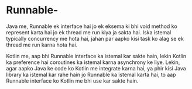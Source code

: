 # Runnable-
Java me, Runnable ek interface hai jo ek eksema ki bhi void method ko represent karta hai jo ek thread me run kiya ja sakta hai. Iska istemal typically concurrency me hota hai, jahan par aapko kisi task ko alag se ek thread me run karna hota hai.

Kotlin me, aap bhi Runnable interface ka istemal kar sakte hain, lekin Kotlin ka preference hai coroutines ka istemal karna asynchrony ke liye. Lekin, agar aapko Java ke code ko Kotlin me integrate karna hai, ya phir kisi Java library ka istemal kar rahe hain jo Runnable ka istemal karta hai, to aap Runnable interface ko Kotlin me bhi use kar sakte hain.

